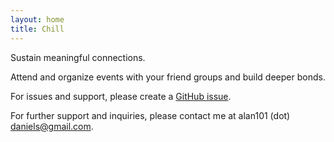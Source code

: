 ```yaml
---
layout: home
title: Chill
---
```

Sustain meaningful connections.

Attend and organize events with your friend groups and build deeper bonds.

For issues and support, please create a [GitHub issue](https://github.com/AlanDaniels101/chill/issues).

For further support and inquiries, please contact me at alan101 (dot) daniels@gmail.com.